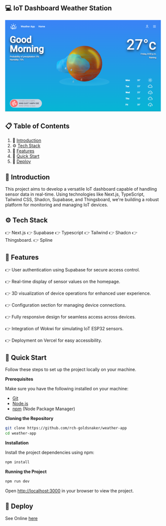 ## <a name="introduction">💻 IoT Dashboard Weather Station</a>

<img src="https://github.com/rch-goldsnaker/weather-app/blob/main/public/screen.png" alt="Project Banner">

## 📋 <a name="table">Table of Contents</a>

1. 🤖 [Introduction](#introduction)
2. ⚙️ [Tech Stack](#tech-stack)
3. 🔋 [Features](#features)
4. 🤸 [Quick Start](#quick-start)
7. 🚀 [Deploy](#deploy)
   
## <a name="introduction">🤖 Introduction</a>

This project aims to develop a versatile IoT dashboard capable of handling sensor data in real-time. Using technologies like Next.js, TypeScript, Tailwind CSS, Shadcn, Supabase, and Thingsboard, we're building a robust platform for monitoring and managing IoT devices.

## <a name="tech-stack">⚙️ Tech Stack</a>

👉 Next.js
👉 Supabase
👉 Typescript
👉 Tailwind
👉 Shadcn
👉 Thingsboard.
👉 Spline

## <a name="features">🔋 Features</a>

👉 User authentication using Supabase for secure access control.

👉 Real-time display of sensor values on the homepage.

👉 3D visualization of device operations for enhanced user experience.

👉 Configuration section for managing device connections.

👉 Fully responsive design for seamless access across devices.

👉 Integration of Wokwi for simulating IoT ESP32 sensors.

👉 Deployment on Vercel for easy accessibility.


## <a name="quick-start">🤸 Quick Start</a>

Follow these steps to set up the project locally on your machine.

**Prerequisites**

Make sure you have the following installed on your machine:

- [Git](https://git-scm.com/)
- [Node.js](https://nodejs.org/en)
- [npm](https://www.npmjs.com/) (Node Package Manager)

**Cloning the Repository**

```bash
git clone https://github.com/rch-goldsnaker/weather-app
cd weather-app
```

**Installation**

Install the project dependencies using npm:

```bash
npm install
```

**Running the Project**

```bash
npm run dev
```

Open [http://localhost:3000](http://localhost:3000) in your browser to view the project.

## <a name="deploy">🚀 Deploy</a>

See Online [here](https://weather-9wqqxxoxc-rch-goldsnaker.vercel.app)
